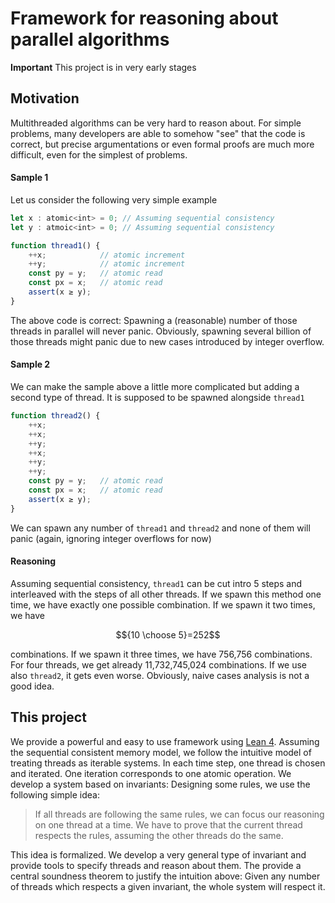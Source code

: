 # Framework for reasoning about parallel algorithms
**Important** This project is in very early stages
## Motivation
Multithreaded algorithms can be very hard to reason about. For simple problems, many developers are able to somehow "see" that the code is correct, but precise argumentations or even formal proofs are much more difficult, even for the simplest of problems.
#### Sample 1
Let us consider the following very simple example
```typescript
let x : atomic<int> = 0; // Assuming sequential consistency
let y : atmoic<int> = 0; // Assuming sequential consistency

function thread1() {
	++x;            // atomic increment
	++y;            // atomic increment
	const py = y;   // atomic read
	const px = x;   // atomic read
	assert(x ≥ y);
}
```
The above code is correct: Spawning a (reasonable) number of those threads in parallel will never panic. Obviously, spawning several billion of those threads might panic due to new cases introduced by integer overflow.
#### Sample 2
We can make the sample above a little more complicated but adding a second type of thread. It is supposed to be spawned alongside `thread1`
```typescript
function thread2() {
	++x;
	++x;
	++y;
	++x;
	++y;
	++y;
	const py = y;   // atomic read
	const px = x;   // atomic read
	assert(x ≥ y);
}
```
We can spawn any number of `thread1` and `thread2` and none of them will panic (again, ignoring integer overflows for now)
#### Reasoning
Assuming sequential consistency, `thread1` can be cut intro 5 steps and interleaved with the steps of all other threads. If we spawn this method one time, we have exactly one possible combination. If we spawn it two times, we have

$${10 \choose 5}=252$$

combinations. If we spawn it three times, we have 756,756 combinations. For four threads, we get already 11,732,745,024 combinations. If we use also `thread2`, it gets even worse. Obviously, naive cases analysis is not a good idea.
## This project
We provide a powerful and easy to use framework using [Lean 4](https://leanprover.github.io/). Assuming the sequential consistent memory model, we follow the intuitive model of treating threads as iterable systems. In each time step, one thread is chosen and iterated. One iteration corresponds to one atomic operation.
We develop a system based on invariants: Designing some rules, we use the following simple idea:

> If all threads are following the same rules, we can focus our reasoning on one thread at a time. We have to prove that the current thread respects the rules, assuming the other threads do the same.

This idea is formalized. We develop a very general type of invariant and provide tools to specify threads and reason about them. The provide a central soundness theorem to justify the intuition above: Given any number of threads which respects a given invariant, the whole system will respect it.
